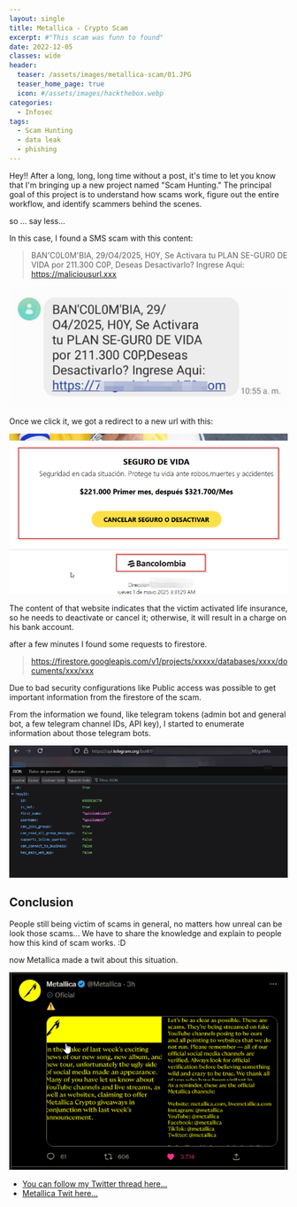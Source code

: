 ```yaml
---
layout: single
title: Metallica - Crypto Scam
excerpt: #"This scam was funn to found"
date: 2022-12-05
classes: wide
header:
  teaser: /assets/images/metallica-scam/01.JPG
  teaser_home_page: true
  icon: #/assets/images/hackthebox.webp
categories:
  - Infosec
tags:  
  - Scam Hunting
  - data leak
  - phishing
---
```


Hey!! After a long, long, long time without a post, it's time to let you know that I'm bringing up a new project named "Scam Hunting." The principal goal of this project is to understand how scams work, figure out the entire workflow, and identify scammers behind the scenes.


so ... say less...


In this case, I found a SMS scam with this content:

>BAN'C0L0M'BIA, 29/O4/2025, 
>H0Y, Se Activara tu PLAN SE-GUR0 DE VIDA por 211.300 C0P,
>Deseas Desactivarlo? Ingrese Aqui: https://maliciousurl.xxx

![](/assets/images/bancolombia-scam/SMS.jpeg)


Once we click it, we got a redirect to a new url with this:

![](/assets/images/bancolombia-scam/web.png)

The content of that website indicates that the victim activated life insurance, so he needs to deactivate or cancel it; otherwise, it will result in a charge on his bank account.

after a few minutes I found some requests to firestore.

>https://firestore.googleapis.com/v1/projects/xxxxx/databases/xxxx/documents/xxx/xxx

Due to bad security configurations like Public access was possible to get important information from the firestore of the scam.

From the information we found, like telegram tokens (admin bot and general bot, a few telegram channel IDs, API key), I started to enumerate information about those telegram bots.

![](/assets/images/bancolombia-scam/telegram_getme.png)



## Conclusion

People still being victim of scams in general, no matters how unreal can be look those scams... We have to share the knowledge and explain to people how this kind of scam works. :D  


now Metallica made a twit about this situation.

![](/assets/images/metallica-scam/mt.png)




- [You can follow my Twitter thread here...](https://twitter.com/_Mrpack/status/1599873749460787200?s=20&t=HzH6Hp2mv1xPg3Ct65EPnw)
- [Metallica Twit here...](https://twitter.com/Metallica/status/1599979746104061952?s=20&t=b8RXi0AuUQuKJLKwNwjM6A)

